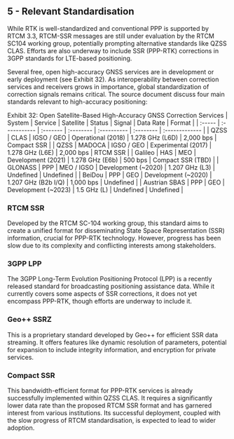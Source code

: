## 5 - Relevant Standardisation 
While RTK is well-standardized and conventional PPP is supported by RTCM 3.3, RTCM-SSR messages are still under evaluation by the RTCM SC104 working group, potentially prompting alternative standards like QZSS CLAS. Efforts are also underway to include SSR (PPP-RTK) corrections in 3GPP standards for LTE-based positioning.

Several free, open high-accuracy GNSS services are in development or early deployment (see Exhibit 32). As interoperability between correction services and receivers grows in importance, global standardization of correction signals remains critical. The source document discuss four main standards relevant to high-accuracy positioning: 


Exhibit 32: Open Satellite-Based High-Accuracy GNSS Correction Services
| System | Service      | Satellite | Status    | Signal       | Data Rate | Format        |
| :----- | :----------- | :------- | :-------- | :---------- | :-------- | :------------- |
| QZSS   | CLAS         | IGSO / GEO  | Operational (2018) | 1.278 GHz (L6D) | 2,000 bps  | Compact SSR    |
| QZSS   | MADOCA       | IGSO / GEO  | Experimental (2017) | 1.278 GHz (L6E) | 2,000 bps  | RTCM SSR      |
| Galileo | HAS          | MEO      | Development (2021) | 1.278 GHz (E6b) | 500 bps   | Compact SSR (TBD) |
| GLONASS | PPP          | MEO / IGSO | Development (~2020) | 1.207 GHz (L3)    | Undefined   | Undefined      |
| BeiDou  | PPP          | GEO      | Development (~2020) | 1.207 GHz (B2b I/Q) | 1,000 bps  | Undefined      |
| Austrian SBAS | PPP       | GEO      | Development (~2023) | 1.5 GHz (L)       | Undefined   | Undefined      |


### RTCM SSR
Developed by the RTCM SC-104 working group, this standard aims to create a unified format for disseminating State Space Representation (SSR) information, crucial for PPP-RTK technology. However, progress has been slow due to its complexity and conflicting interests among stakeholders.

### 3GPP LPP
The 3GPP Long-Term Evolution Positioning Protocol (LPP) is a recently released standard for broadcasting positioning assistance data. While it currently covers some aspects of SSR corrections, it does not yet encompass PPP-RTK, though efforts are underway to include it.

### Geo++ SSRZ
This is a proprietary standard developed by Geo++ for efficient SSR data streaming. It offers features like dynamic resolution of parameters, potential for expansion to include integrity information, and encryption for private services. 

### Compact SSR
This bandwidth-efficient format for PPP-RTK services is already successfully implemented within QZSS CLAS.  It requires a significantly lower data rate than the proposed RTCM SSR format and has garnered interest from various institutions. Its successful deployment, coupled with the slow progress of RTCM standardisation, is expected to lead to wider adoption. 
